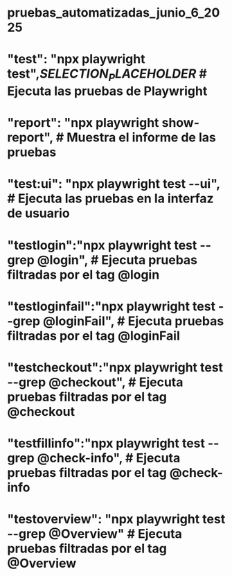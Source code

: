 # pruebas_automatizadas_junio_6_2025
#    "test": "npx playwright test",$SELECTION_PLACEHOLDER$  # Ejecuta las pruebas de Playwright
#    "report": "npx playwright show-report",  # Muestra el informe de las pruebas
#    "test:ui": "npx playwright test --ui",  # Ejecuta las pruebas en la interfaz de usuario
#    "testlogin":"npx playwright test --grep @login",  # Ejecuta pruebas filtradas por el tag @login
#    "testloginfail":"npx playwright test --grep @loginFail",  # Ejecuta pruebas filtradas por el tag @loginFail
#    "testcheckout":"npx playwright test --grep @checkout",  # Ejecuta pruebas filtradas por el tag @checkout
#    "testfillinfo":"npx playwright test --grep @check-info",  # Ejecuta pruebas filtradas por el tag @check-info
#    "testoverview": "npx playwright test --grep @Overview"  # Ejecuta pruebas filtradas por el tag @Overview
